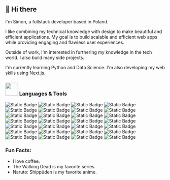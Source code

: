 ## 👋 Hi there

I'm Simon, a fullstack developer based in Poland.

I like combining my technical knowledge with design to make beautiful and efficient applications. My goal is to build scalable and efficient web apps while providing engaging and flawless user experiences.

Outside of work, I'm interested in furthering my knowledge in the tech world. I also build many side projects.

I'm currently learning Python and Data Science. I'm also developing my web skills using Next.js.

###  <img src="https://em-content.zobj.net/source/microsoft-teams/337/writing-hand_270d-fe0f.png" width="40px" /> Languages & Tools

![Static Badge](https://img.shields.io/badge/Next.js-r?style=for-the-badge&logo=nextdotjs&logoColor=%23fff&labelColor=%23000000&color=%23000000) ![Static Badge](https://img.shields.io/badge/React.js-r?style=for-the-badge&logo=react&logoColor=%23333&labelColor=%2361DAFB&color=%2361DAFB) ![Static Badge](https://img.shields.io/badge/redux-r?style=for-the-badge&logo=redux&logoColor=%23fff&labelColor=%23764ABC&color=%23764ABC) ![Static Badge](https://img.shields.io/badge/React%20Query-r?style=for-the-badge&logo=reactquery&logoColor=%23fff&labelColor=%23FF4154&color=%23FF4154) ![Static Badge](https://img.shields.io/badge/React%20Router-r?style=for-the-badge&logo=reactrouter&logoColor=%23fff&labelColor=%23CA4245&color=%23CA4245) ![Static Badge](https://img.shields.io/badge/express.js-r?style=for-the-badge&logo=express&logoColor=%23fff&labelColor=%23000000&color=%23000000) ![Static Badge](https://img.shields.io/badge/node.js-r?style=for-the-badge&logo=nodedotjs&logoColor=%23fff&labelColor=%235FA04E&color=%235FA04E) ![Static Badge](https://img.shields.io/badge/TypeScript-r?style=for-the-badge&logo=typescript&logoColor=%23fff&labelColor=%233178C6&color=%233178C6) ![Static Badge](https://img.shields.io/badge/javascript-r?style=for-the-badge&logo=javascript&logoColor=%23333&labelColor=%23F7DF1E&color=%23F7DF1E) ![Static Badge](https://img.shields.io/badge/php-r?style=for-the-badge&logo=php&logoColor=%23fff&labelColor=%23777BB4&color=%23777BB4) ![Static Badge](https://img.shields.io/badge/html-r?style=for-the-badge&logo=html5&logoColor=%23fff&labelColor=%23E34F26&color=%23E34F26) ![Static Badge](https://img.shields.io/badge/css-r?style=for-the-badge&logo=css3&logoColor=%23fff&labelColor=%231572B6&color=%231572B6)
![Static Badge](https://img.shields.io/badge/sass-r?style=for-the-badge&logo=sass&logoColor=%23fff&labelColor=%23CC6699&color=%23CC6699) ![Static Badge](https://img.shields.io/badge/python-r?style=for-the-badge&logo=python&logoColor=%23fff&labelColor=%233776AB&color=%233776AB) ![Static Badge](https://img.shields.io/badge/figma-r?style=for-the-badge&logo=figma&logoColor=%23fff&labelColor=%23F24E1E&color=%23F24E1E) ![Static Badge](https://img.shields.io/badge/postman-r?style=for-the-badge&logo=postman&logoColor=%23fff&labelColor=%23FF6C37&color=%23FF6C37) ![Static Badge](https://img.shields.io/badge/notion-r?style=for-the-badge&logo=notion&logoColor=%23fff&labelColor=%23000000&color=%23000000) ![Static Badge](https://img.shields.io/badge/vite-r?style=for-the-badge&logo=vite&logoColor=%23fff&labelColor=%23646CFF&color=%23646CFF) ![Static Badge](https://img.shields.io/badge/vitest-r?style=for-the-badge&logo=vitest&logoColor=%23fff&labelColor=%236E9F18&color=%236E9F18) ![Static Badge](https://img.shields.io/badge/cypress-r?style=for-the-badge&logo=cypress&logoColor=%23fff&labelColor=%2369D3A7&color=%2369D3A7) ![Static Badge](https://img.shields.io/badge/mongodb-r?style=for-the-badge&logo=mongodb&logoColor=%23fff&labelColor=%2347A248&color=%2347A248) ![Static Badge](https://img.shields.io/badge/supabase-r?style=for-the-badge&logo=supabase&logoColor=%23fff&labelColor=%233FCF8E&color=%233FCF8E) ![Static Badge](https://img.shields.io/badge/postgresql-r?style=for-the-badge&logo=postgresql&logoColor=%23fff&labelColor=%234169E1&color=%234169E1) ![Static Badge](https://img.shields.io/badge/netlify-r?style=for-the-badge&logo=netlify&logoColor=%23fff&labelColor=%2300C7B7&color=%2300C7B7) ![Static Badge](https://img.shields.io/badge/vercel-r?style=for-the-badge&logo=vercel&logoColor=%23fff&labelColor=%23000000&color=%23000000) ![Static Badge](https://img.shields.io/badge/mui-r?style=for-the-badge&logo=mui&logoColor=%23fff&labelColor=%23007FFF&color=%23007FFF)
![Static Badge](https://img.shields.io/badge/Shadcn%2Fui-r?style=for-the-badge&logo=shadcnui&logoColor=%23fff&labelColor=%23000000&color=%23000000) ![Static Badge](https://img.shields.io/badge/npm-r?style=for-the-badge&logo=npm&logoColor=%23fff&labelColor=%23CB3837&color=%23CB3837)

### Fun Facts:
- I love coffee.
- The Walking Dead is my favorite series.
- Naruto: Shippūden is my favorite anime.
<!--
**S1mon009/S1mon009** is a ✨ _special_ ✨ repository because its `README.md` (this file) appears on your GitHub profile.

Here are some ideas to get you started:

- 🔭 I’m currently working on ...
- 🌱 I’m currently learning ...
- 👯 I’m looking to collaborate on ...
- 🤔 I’m looking for help with ...
- 💬 Ask me about ...
- 📫 How to reach me: ...
- 😄 Pronouns: ...
- ⚡ Fun fact: ...
-->
